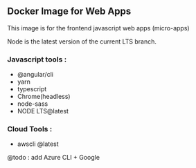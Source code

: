 ## Docker Image for Web Apps

This image is for the frontend javascript web apps (micro-apps)

Node is the latest version of the current LTS branch.

### Javascript tools : 

 - @angular/cli
 - yarn
 - typescript
 - Chrome(headless)
 - node-sass
 - NODE LTS@latest

### Cloud Tools : 

- awscli @latest

@todo : add Azure CLI + Google


